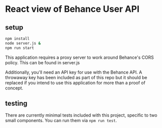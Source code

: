 # React view of Behance User API
## setup
```sh
npm install
node server.js &
npm run start
```
This application requires a proxy server to work around Behance's CORS policy.  This can be found in server.js

Additionally, you'll need an API key for use with the Behance API.  A throwaway key has been included as part of this repo but it should be replaced if you intend to use this application for more than a proof of concept.

## testing
There are currently minimal tests included with this project, specific to two small components. You can run them via `npm run test`.